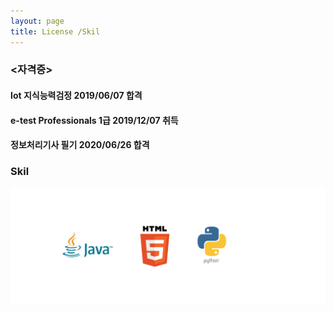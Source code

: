 ```yaml
---
layout: page
title: License /Skil
---
```



### <자격증>

#### Iot 지식능력검정 2019/06/07 합격
#### e-test Professionals 1급 2019/12/07 취득
#### 정보처리기사 필기 2020/06/26 합격


### Skil
<div class="text-center">
  <img src="/assets/img/Skil.png" >
</div>



